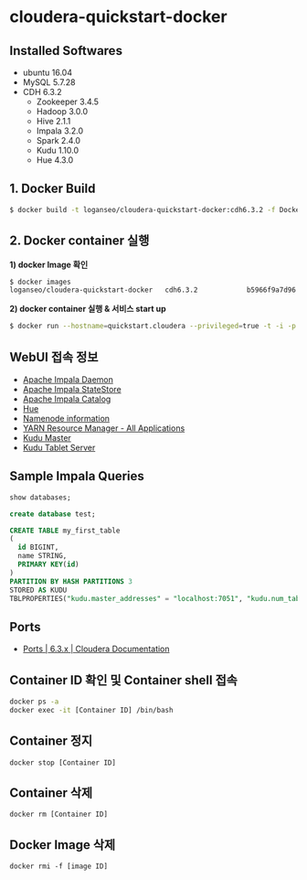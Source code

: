 # cloudera-quickstart-docker

## Installed Softwares
- ubuntu 16.04
- MySQL 5.7.28
- CDH 6.3.2
  - Zookeeper 3.4.5
  - Hadoop 3.0.0
  - Hive 2.1.1
  - Impala 3.2.0
  - Spark 2.4.0
  - Kudu 1.10.0
  - Hue 4.3.0

## 1. Docker Build
```bash
$ docker build -t loganseo/cloudera-quickstart-docker:cdh6.3.2 -f Dockerfile .
```

## 2. Docker container 실행
**1) docker Image 확인**
```bash
$ docker images
loganseo/cloudera-quickstart-docker   cdh6.3.2            b5966f9a7d96        6 days ago          4.07GB
```

**2) docker container 실행 & 서비스 start up**
```bash
$ docker run --hostname=quickstart.cloudera --privileged=true -t -i -p 8888:8888 -p 8050:8050 -p 8051:8051 -p 25000:25000 -p 25010:25010 -p 25020:25020 -p 9870:9870 -p 8088:8088 -p 50070:50070 -p 14000:14000 -p 3306:3306  loganseo/cloudera-quickstart-docker:cdh6.3.2 /tmp/cdh_startup.sh
```

## WebUI 접속 정보
- [Apache Impala Daemon](http://localhost:25000/)
- [Apache Impala StateStore](http://localhost:25010/)
- [Apache Impala Catalog](http://localhost:25020/)
- [Hue](http://localhost:8888/)
- [Namenode information](http://localhost:9870/dfshealth.html#tab-overview)
- [YARN Resource Manager - All Applications](http://localhost:8088/cluster)
- [Kudu Master](http://localhost:8051)
- [Kudu Tablet Server](http://localhost:8050/)

## Sample Impala Queries
```sql
show databases;

create database test;

CREATE TABLE my_first_table
(
  id BIGINT,
  name STRING,
  PRIMARY KEY(id)
)
PARTITION BY HASH PARTITIONS 3
STORED AS KUDU
TBLPROPERTIES("kudu.master_addresses" = "localhost:7051", "kudu.num_tablet_replicas" = "1");
```

## Ports
- [Ports | 6.3.x | Cloudera Documentation](https://docs.cloudera.com/documentation/enterprise/latest/topics/cm_ig_ports.html)

## Container ID 확인 및 Container shell 접속
```bash
docker ps -a
docker exec -it [Container ID] /bin/bash
```

## Container 정지
`docker stop [Container ID]`

## Container 삭제
`docker rm [Container ID]`

## Docker Image 삭제
`docker rmi -f [image ID]`